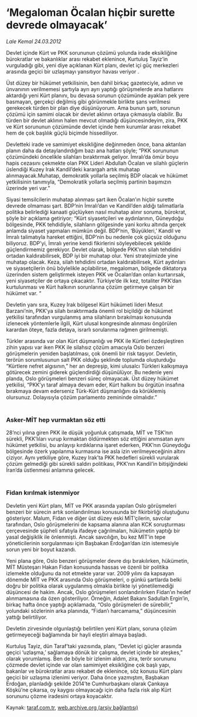 # ‘Megaloman Öcalan hiçbir surette devrede olmayacak’

*Lale Kemal 24.03.2012*

<div class="yazi"><p>Devlet içinde Kürt ve PKK sorununun çözümü yolunda irade eksikliğine bürokratlar ve bakanlıklar arası rekabet eklenince, Kurtuluş Tayiz’in vurguladığı gibi, yeni diye açıklanan Kürt planı, devlet içi güç merkezleri arasında geçici bir uzlaşmayı yansıtıyor havası veriyor .</p>
<p>Üst düzey bir hükümet yetkilisinin, ben dahil birkaç gazeteciyle, adının ve ünvanının verilmemesi şartıyla ayrı ayrı yaptığı görüşmelerde ana hatlarını aktardığı yeni Kürt planını, bu devasa sorunun çözümünde ayakları pek yere basmayan, gerçekçi değilmiş gibi görünmekle birlikte şans verilmesi gerekecek türden bir plan diye düşünüyorum. Ama bunun şartı, sorunun çözümü için samimi olacak bir devlet aklının ortaya çıkmasıyla olabilir. Bu türden bir devlet aklının halen mevcut olmadığı düşüncesindeyim, zira, PKK ve Kürt sorununun çözümünde devlet içinde hem kurumlar arası rekabet hem de çok başlılık güçlü biçimde hissediliyor.</p>
<p>Devletteki irade ve samimiyet eksikliğine değinmeden önce, bana aktarılan planın daha da detaylandırdığım bazı ana hatları şöyle; “PKK sorununun çözümündeki öncelikle silahları bıraktırmak geliyor. İmralı’da ömür boyu hapis cezasını çekmekte olan PKK Lideri Abdullah Öcalan ve silahlı güçlerin üslendiği Kuzey Irak Kandil’deki karargah artık muhatap alınmayacak.Muhatap, demokratik yollarla seçilmiş BDP olacak ve hükümet yetkilisinin tanımıyla, “Demokratik yollarla seçilmiş partinin başımızın üzerinde yeri var.”</p>
<p>Siyasi temsilcilerin muhatap alınması şart iken Öcalan’ın hiçbir surette devrede olmaması şart. BDP’nin İmralı’dan ve Kandil’den aldığı talimatlarla politika belirlediği kanaati güçlüyken nasıl muhatap alınır soruma, bürokrat, şöyle bir açıklama getiriyor; “Kürt siyasetçileri ve aydınlarının, Güneydoğu bölgesinde, PKK tehdidiyle, silahların gölgesinde yani korku altında gerçek anlamda siyaset yapmaları mümkün değil. BDP’nin, ‘Büyükleri,’ Kandil ve İmralı talimatıyla hareket ettiğini, BDP’nin bu nedenle çok güçsüz olduğunu biliyoruz. BDP’yi, İmralı yerine kendi fikirlerini söyleyebilecek şekilde güçlendirmemiz gerekiyor. Devlet olarak, bölgede PKK’nın silah tehdidini ortadan kaldırabilirsek, BDP iyi bir muhatap olur. Yeni stratejimizde yine muhatap olacak. Keza, silah tehdidini ortadan kaldırabilirsek, Kürt aydınları ve siyasetçilerin önü böylelikle açılabilirse, megaloman, bölgede diktatorya üzerinden sistem geliştirmek isteyen PKK ve Öcalan’dan onları kurtarırsak, yeni siyasetçiler de ortaya çıkacaktır. Türkiye’de ilk kez, totaliter PKK’dan kurtulunması ve Kürt halkının sorunlarına çözüm getirmeye çalışan bir hükümet var. “</p>
<p>Devletin yanı sıra, Kuzey Irak bölgesel Kürt hükümeti lideri Mesut Barzani’nin, PKK’ya silah bıraktırmada önemli rol biçildiği de hükümet yetkilisi tarafından vurgulanmış ama silahların bırakılması konusunda izlenecek yöntemlerle ilgili, Kürt ulusal kongresinde alınması öngörülen karardan öteye, fazla detaya, israrlı sorularıma rağmen girilmemişti.</p>
<p>Türkler arasında var olan Kürt düşmanlığı ve PKK ile Kürtleri özdeşleştiren zihin yapısı var iken PKK ile silahsız çözüm amacıyla Oslo benzeri görüşmelerin yeniden başlatılması, çok önemli bir risk taşıyor. Devletin, terörün sorumlusunun salt PKK olduğu şeklinde toplumda oluşturduğu “Kürtlere nefret algısının,” her an depreşip, kimi ulusalcı Türkleri kalkışmaya götürecek zemini giderek güçlendirdiği düşünülüyor. Bu nedenle yeni planda, Oslo görüşmeleri benzeri süreç olmayacak. Üst düzey hükümet yetkilisi, “PKK’yı taraf almaya devam eder, Kürt halkını bu örgütün insafına bırakmaya devam ederseniz Türk-Kürt düşmanlığını da körüklemiş olursunuz. Dolayısıyla çözüm parlamento zemininde olmalıdır.”</p>
<h3><br/>Asker-MİT hep vurmaktan söz etti</h3>
<p>28’nci yılına giren PKK ile düşük yoğunluk çatışmada, MİT ve TSK’nın sürekli, PKK’lıları vurup kırmaktan öldürmekten söz ettiğini anımsatan aynı hükümet yetkilisi, bu anlayışı kırdıklarına işaret ederken, PKK’nın Güneydoğu bölgesinde özerk yapılanma kurmasına ise asla izin verilmeyeceğinin altını çiziyor. Aynı yetkiliye göre, Kuzey Irak’ta PKK hedefleri sürekli vurularak çözüm gelmediği gibi sürekli saldırı politikası, PKK’nın Kandil’in bitişiğindeki İran’da üstlenmesi anlamına gelecek.</p>
<h3><br/>Fidan kırılmak istenmiyor</h3>
<p>Devletin yeni Kürt planı, MİT ve PKK arasında yapılan Oslo görüşmeleri benzeri bir sürecin artık sonlandırılması konusunda bir fikirbirliği oluştuğunu gösteriyor. Malum, Fidan ve diğer üst düzey eski MİT’çilerin, savcılar tarafından, Oslo görüşmelerini de kapsama alanına alan KCK soruşturması çerçevesinde şüpheli sıfatıyla ifadeye çağrılmaları, hükümetin yaptığı bir yasal değişiklik ile önlenmişti. Ancak savcılığın, bu kez MİT’in tepe yöneticilerinin sorgulanması için Başbakan Erdoğan’dan izin istemesiyle sorun yeni bir boyut kazandı.</p>
<p>Yeni plana göre, Oslo benzeri görüşmeler devre dışı bırakılırken, hükümetin, MİT Müsteşarı Hakan Fidan konusunda hassas ve özenli bir politika izlemekte olduğunu da not etmekte yarar var. 2009 yılını da kapsayan dönemde MİT ve PKK arasında Oslo görüşmeleri, o günkü şartlarda belki doğru bir politika olarak uygulanmış olmakla birlikte iyi yönetilemediği düşüncesi de hakim. Ancak, Oslo görüşmeleri sonlandırılırken Fidan’ın hedef alınmamasına da özen gösteriliyor. Örneğin, Adalet Bakanı Sadullah Ergin’in, birkaç hafta önce yaptığı açıklamada, “Oslo görüşmeleri de sürebilir,” yolundaki sözlerinin arka planında, “Fidan’ı harcamama,” düşüncesinin yattığı belirtiliyor.</p>
<p>Devletin zirvesinde olgunlaştığı belirtilen yeni Kürt planı, soruna çözüm getirmeyeceği bağlamında bir hayli eleştiri almaya başladı.</p>
<p>Kurtuluş Tayiz, dün Taraf’taki yazısında, planı, “Devlet içi güçler arasında geçici ‘uzlaşma,’ sağlamaya dönük bir çalışma, devlet içinde bir ateşkes,” olarak yorumlamış. Ben de böyle bir izlenim aldım, zira, terör sorununu çözmede devlet içinde var olan samimiyet eksikliğine çok başlı yapı, bakanlar ve bürokratlar arası rekabet de eklenince, söz konusu Kürt planı geçici bir uzlaşma izlenimi veriyor. Daha önce yazmıştım, Başbakan Erdoğan, planladığı şekilde 2014’te Cumhurbaşkanı olarak Çankaya Köşkü’ne çıkarsa, oy kaygısı olmayacağı için daha fazla risk alıp Kürt sorununu çözme iradesini ortaya koyacaktır.</p>
</div>

Kaynak: [taraf.com.tr](http://www.taraf.com.tr/lale-kemal/makale-megaloman-ocalan-hicbir-surette-devrede.htm), [web.archive.org (arşiv bağlantısı)](http://web.archive.org/web/20130817002356/http://www.taraf.com.tr/lale-kemal/makale-megaloman-ocalan-hicbir-surette-devrede.htm)
